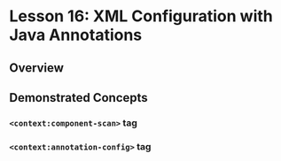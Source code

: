 # Lesson 16: XML Configuration with Java Annotations

## Overview

## Demonstrated Concepts

### `<context:component-scan>` tag

### `<context:annotation-config>` tag

